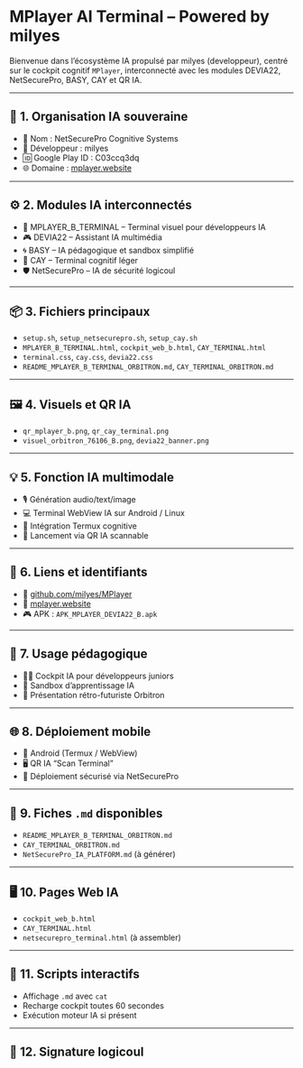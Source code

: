 # MPlayer AI Terminal – Powered by milyes

Bienvenue dans l’écosystème IA propulsé par milyes (developpeur), centré sur le cockpit cognitif `MPlayer`, interconnecté avec les modules DEVIA22, NetSecurePro, BASY, CAY et QR IA.

---

## 🔷 1. Organisation IA souveraine

- 📛 Nom : NetSecurePro Cognitive Systems  
- 👤 Développeur : milyes  
- 🆔 Google Play ID : C03ccq3dq  
- 🌐 Domaine : [mplayer.website](http://mplayer.website)

---

## ⚙️ 2. Modules IA interconnectés

- 🧠 MPLAYER_B_TERMINAL – Terminal visuel pour développeurs IA  
- 🎮 DEVIA22 – Assistant IA multimédia  
- 🌀 BASY – IA pédagogique et sandbox simplifié  
- 🧬 CAY – Terminal cognitif léger  
- 🛡️ NetSecurePro – IA de sécurité logicoul

---

## 📦 3. Fichiers principaux

- `setup.sh`, `setup_netsecurepro.sh`, `setup_cay.sh`  
- `MPLAYER_B_TERMINAL.html`, `cockpit_web_b.html`, `CAY_TERMINAL.html`  
- `terminal.css`, `cay.css`, `devia22.css`  
- `README_MPLAYER_B_TERMINAL_ORBITRON.md`, `CAY_TERMINAL_ORBITRON.md`

---

## 🖼️ 4. Visuels et QR IA

- `qr_mplayer_b.png`, `qr_cay_terminal.png`  
- `visuel_orbitron_76106_B.png`, `devia22_banner.png`

---

## 💡 5. Fonction IA multimodale

- 🎙️ Génération audio/text/image  
- 💻 Terminal WebView IA sur Android / Linux  
- 🧠 Intégration Termux cognitive  
- 📱 Lancement via QR IA scannable

---

## 🔗 6. Liens et identifiants

- 🔗 [github.com/milyes/MPlayer](https://github.com/milyes/MPlayer)  
- 🔗 [mplayer.website](http://mplayer.website)  
- 🎮 APK : `APK_MPLAYER_DEVIA22_B.apk`

---

## 🧪 7. Usage pédagogique

- 🧑‍💻 Cockpit IA pour développeurs juniors  
- 📘 Sandbox d’apprentissage IA  
- 🧬 Présentation rétro-futuriste Orbitron

---

## 🌐 8. Déploiement mobile

- 📲 Android (Termux / WebView)  
- 🖥️ QR IA “Scan Terminal”  
- 🔐 Déploiement sécurisé via NetSecurePro

---

## 📜 9. Fiches `.md` disponibles

- `README_MPLAYER_B_TERMINAL_ORBITRON.md`  
- `CAY_TERMINAL_ORBITRON.md`  
- `NetSecurePro_IA_PLATFORM.md` (à générer)

---

## 🖥️ 10. Pages Web IA

- `cockpit_web_b.html`  
- `CAY_TERMINAL.html`  
- `netsecurepro_terminal.html` (à assembler)

---

## 🔄 11. Scripts interactifs

- Affichage `.md` avec `cat`  
- Recharge cockpit toutes 60 secondes  
- Exécution moteur IA si présent

---

## 🧠 12. Signature logicoul

